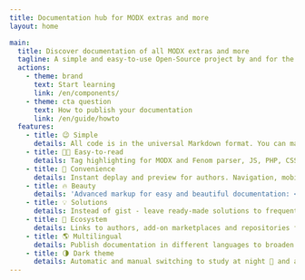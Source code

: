 ```yaml
---
title: Documentation hub for MODX extras and more
layout: home

main:
  title: Discover documentation of all MODX extras and more
  tagline: A simple and easy-to-use Open-Source project by and for the community, where you can find and explore the documentation of all popular MODX extras, and developers can easily describe their
  actions:
    - theme: brand
      text: Start learning
      link: /en/components/
    - theme: cta question
      text: How to publish your documentation
      link: /en/guide/howto
  features:
    - title: 😉 Simple
      details: All code is in the universal Markdown format. You can make a full copy or make edits in a couple of clicks!
    - title: 👌🏼 Easy-to-read
      details: Tag highlighting for MODX and Fenom parser, JS, PHP, CSS and the rest. As well as convenient <a href="/guide/vitepress#gruppy-koda">code groups</a>.
    - title: 🚀 Convenience
      details: Instant deplay and preview for authors. Navigation, mobile version, and search for readers.
    - title: 🔥 Beauty
      details: 'Advanced markup for easy and beautiful documentation: <a href="/guide/vitepress#fokusirovka">focus code</a>, <a href="/guide/vitepress#podsvetka-razlichiy">colored diffs</a> and <a href="/guide/vitepress">more</a>!'
    - title: 💡 Solutions
      details: Instead of gist - leave ready-made solutions to frequent or complex MODX tasks for yourself and others.
    - title: 🌌 Ecosystem
      details: Links to authors, add-on marketplaces and repositories for better feedback, support and promotion.
    - title: 🌎 Multilingual
      details: Publish documentation in different languages to broaden the audience of extras. Participate in translations!
    - title: 🌗 Dark theme
      details: Automatic and manual switching to study at night 👀 and already use during the day.
---
```

